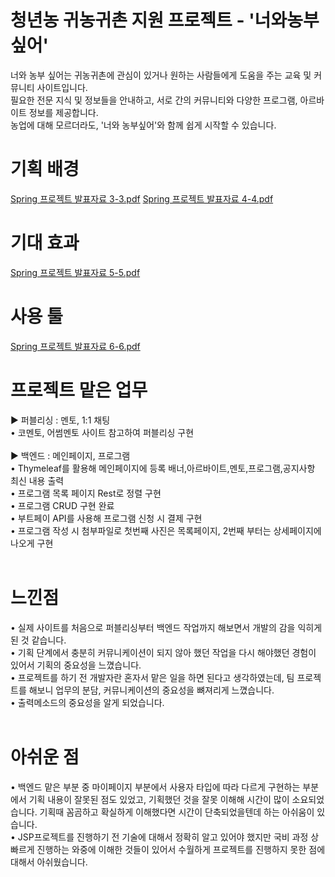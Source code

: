 # 청년농 귀농귀촌 지원 프로젝트 - '너와농부싶어'
너와 농부 싶어는 귀농귀촌에 관심이 있거나 원하는 사람들에게 도움을 주는 교육 및 커뮤니티 사이트입니다.<br>
필요한 전문 지식 및 정보들을 안내하고, 서로 간의 커뮤니티와 다양한 프로그램, 아르바이트 정보를 제공합니다.<br>
농업에 대해 모르더라도, '너와 농부싶어'와 함께 쉽게 시작할 수 있습니다.<br>

# 기획 배경
[Spring 프로젝트 발표자료 3-3.pdf](https://github.com/JungHoSuk/Spring_Project/files/10442808/Spring.3-3.pdf)
[Spring 프로젝트 발표자료 4-4.pdf](https://github.com/JungHoSuk/Spring_Project/files/10442809/Spring.4-4.pdf)


# 기대 효과
[Spring 프로젝트 발표자료 5-5.pdf](https://github.com/JungHoSuk/Spring_Project/files/10442810/Spring.5-5.pdf)


# 사용 툴
[Spring 프로젝트 발표자료 6-6.pdf](https://github.com/JungHoSuk/Spring_Project/files/10442811/Spring.6-6.pdf)



# 프로젝트 맡은 업무
▶︎ 퍼블리싱 : 멘토, 1:1 채팅<br>
• 코멘토, 어썸멘토 사이트 참고하여 퍼블리싱 구현<br>
<br>
▶︎ 백엔드 : 메인페이지, 프로그램<br>
• Thymeleaf를 활용해 메인페이지에 등록 배너,아르바이트,멘토,프로그램,공지사항 최신 내용 출력<br>
• 프로그램 목록 페이지 Rest로 정렬 구현<br>
• 프로그램 CRUD 구현 완료<br>
• 부트페이 API를 사용해 프로그램 신청 시 결제 구현<br>
• 프로그램 작성 시 첨부파일로 첫번째 사진은 목록페이지, 2번째 부터는 상세페이지에 나오게 구현<br>
<br>
# 느낀점
• 실제 사이트를 처음으로 퍼블리싱부터 백엔드 작업까지 해보면서 개발의 감을 익히게 된 것 같습니다.<br>
• 기획 단계에서 충분히 커뮤니케이션이 되지 않아 했던 작업을 다시 해야했던 경험이 있어서 기획의 중요성을 느꼈습니다.<br>
• 프로젝트를 하기 전 개발자란 혼자서 맡은 일을 하면 된다고 생각하였는데, 팀 프로젝트를 해보니 업무의 분담, 커뮤니케이션의 중요성을 뼈져리게 느꼈습니다.<br>
• 출력메소드의 중요성을 알게 되었습니다.<br>
<br>
# 아쉬운 점
• 백엔드 맡은 부분 중 마이페이지 부분에서 사용자 타입에 따라 다르게 구현하는 부분에서 기획 내용이 잘못된 점도 있었고, 기획했던 것을 잘못 이해해 시간이 많이 소요되었습니다. 기획때 꼼곰하고 확실하게 이해했다면 시간이 단축되었을텐데 하는 아쉬움이 있습니다.<br>
• JSP프로젝트를 진행하기 전 기술에 대해서 정확히 알고 있어야 했지만 국비 과정 상 빠르게 진행하는 와중에 이해한 것들이 있어서 수월하게 프로젝트를 진행하지 못한 점에 대해서 아쉬웠습니다.<br>
